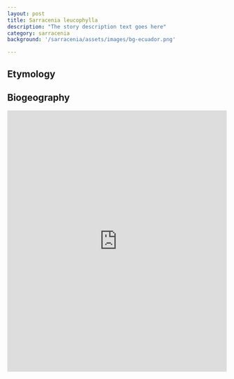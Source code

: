 ```yaml
---
layout: post
title: Sarracenia leucophylla
description: "The story description text goes here"
category: sarracenia
background: '/sarracenia/assets/images/bg-ecuador.png'

---
```



## Etymology


## Biogeography

<iframe src="https://marco-barandun.github.io/cp-resource/expeditions/assets/maps/Sarracenia_leucophylla.html" height="600px" width="100%" style="border:none;"></iframe>
